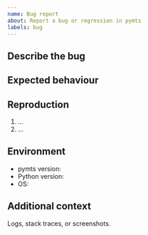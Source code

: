 ```yaml
---
name: Bug report
about: Report a bug or regression in pymts
labels: bug
---
```


## Describe the bug

## Expected behaviour

## Reproduction

1. ...
2. ...

## Environment

- pymts version:
- Python version:
- OS:

## Additional context

Logs, stack traces, or screenshots.
